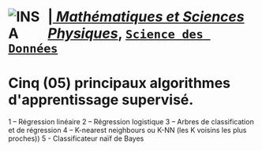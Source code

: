# <a href="http://imsp-benin.com/" ><img src="http://imsp-benin.com/home/images/logoimsp.png" style="float:left; max-width: 80px; display: inline" alt="INSA"/> |  [*Mathématiques et Sciences Physiques*](http://imsp-benin.com/home/page.php?index=directeur&parent=presentation), [`Science des Données`](http://imsp-benin.com/home/page.php?index=deamathematique&parent=formation) 




# Cinq (05) principaux algorithmes d'apprentissage supervisé.

1 – Régression linéaire
2 – Régression logistique
3 – Arbres de classification et de régression
4 – K-nearest neighbours ou K-NN (les K voisins les plus proches))
5 - Classificateur naïf de Bayes
